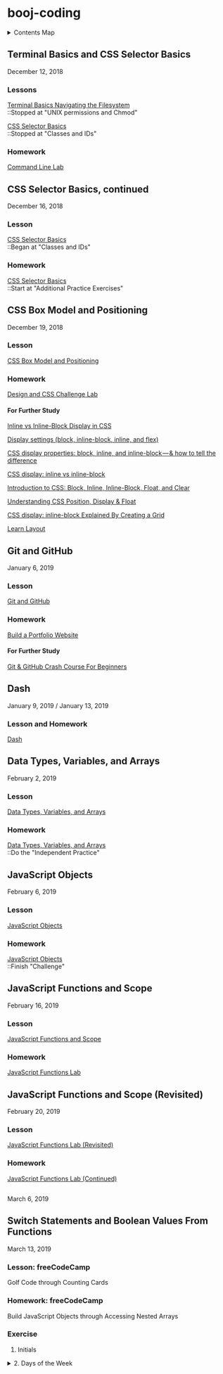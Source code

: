 # booj-coding

<details>
  <summary>Contents Map</summary>
  <ol>
    <li><a href="#terminal-basics-and-css-selector-basics">Terminal Basics and CSS Selector Basics</a></li>    
    <li><a href="#css-selector-basics-continued">CSS Selector Basics, continued</a></li>
    <li><a href="#css-box-model-and-positioning">CSS Box Model and Positioning</a></li>
    <li><a href="#git-and-github">Git and GitHub</a></li>
    <li><a href="#dash-part-1">Dash: Part 1</a></li>
    <li><a href="#data-types-variables-and-arrays">Data Types, Variables, and Arrays</a></li>
    <li><a href="#javascript-objects">JavaScript Objects</a></li>
    <li><a href="#javascript-functions-and-scope">JavaScript Functions and Scope</a></li>
    <li><a href="#javascript-functions-and-scope-revisited">JavaScript Functions and Scope (Revisited)</a></li>
    <li><a href="#dom-manipulation-and-events">DOM Manipulation and Events</a></li>
  </ol>
</details>



## Terminal Basics and CSS Selector Basics
December 12, 2018

### Lessons
[Terminal Basics Navigating the Filesystem](https://github.com/micahwierenga/terminal-basics-navigating-the-filesystem/)<br>
::Stopped at "UNIX permissions and Chmod"

[CSS Selector Basics](https://github.com/micahwierenga/css-selector-basics/)<br>
::Stopped at "Classes and IDs"

### Homework
[Command Line Lab](https://github.com/micahwierenga/command-line-lab/)


## CSS Selector Basics, continued
December 16, 2018

### Lesson
[CSS Selector Basics](https://github.com/micahwierenga/css-selector-basics/)<br>
::Began at "Classes and IDs"

### Homework
[CSS Selector Basics](https://github.com/micahwierenga/css-selector-basics/)<br>
::Start at "Additional Practice Exercises"


## CSS Box Model and Positioning
December 19, 2018

### Lesson
[CSS Box Model and Positioning](https://github.com/micahwierenga/css-box-model-and-positioning/)

### Homework
[Design and CSS Challenge Lab](https://github.com/micahwierenga/design-and-css-challenge-lab/)

#### For Further Study
[Inline vs Inline-Block Display in CSS](https://alligator.io/css/display-inline-vs-inline-block/)

[Display settings (block, inline-block, inline, and flex)](https://www.youtube.com/watch?v=02EDOT5xYQk)

[CSS display properties: block, inline, and inline-block — & how to tell the difference](https://medium.com/@DaphneWatson/css-display-properties-block-inline-and-inline-block-how-to-tell-the-difference-7d3a1e6e3051)

[CSS display: inline vs inline-block](https://stackoverflow.com/questions/9189810/css-display-inline-vs-inline-block)

[Introduction to CSS: Block, Inline, Inline-Block, Float, and Clear](https://www.youtube.com/watch?v=kYQomYe9ejU)

[Understanding CSS Position, Display & Float](https://medium.com/@mautayro/understanding-css-position-display-float-87f9727334b2)

[CSS display: inline-block Explained By Creating a Grid](https://www.youtube.com/watch?v=I3zAKyLRciU)

[Learn Layout](http://learnlayout.com/)


## Git and GitHub
January 6, 2019

### Lesson
[Git and GitHub](https://github.com/micahwierenga/git-and-github/)

### Homework
[Build a Portfolio Website](https://github.com/micahwierenga/build-a-website)

#### For Further Study

[Git & GitHub Crash Course For Beginners](https://www.youtube.com/watch?v=SWYqp7iY_Tc&t=1632s)


## Dash
January 9, 2019 / January 13, 2019

### Lesson and Homework
[Dash](https://dash.generalassemb.ly/)


## Data Types, Variables, and Arrays
February 2, 2019

### Lesson
[Data Types, Variables, and Arrays](https://github.com/micahwierenga/js-data-types/)

### Homework
[Data Types, Variables, and Arrays](https://github.com/micahwierenga/js-data-types/)<br>
::Do the "Independent Practice"


## JavaScript Objects
February 6, 2019

### Lesson
[JavaScript Objects](https://github.com/micahwierenga/js-objects)

### Homework
[JavaScript Objects](https://github.com/micahwierenga/js-objects)<br>
::Finish "Challenge"


## JavaScript Functions and Scope
February 16, 2019

### Lesson
[JavaScript Functions and Scope](https://github.com/micahwierenga/js-functions-and-scope)

### Homework
[JavaScript Functions Lab](https://github.com/micahwierenga/js-functions-lab)


## JavaScript Functions and Scope (Revisited)
February 20, 2019

### Lesson
[JavaScript Functions Lab (Revisited)](https://github.com/micahwierenga/js-functions-lab)

### Homework
[JavaScript Functions Lab (Continued)](https://github.com/micahwierenga/js-functions-lab)


## 
March 6, 2019


## Switch Statements and Boolean Values From Functions
March 13, 2019

### Lesson: freeCodeCamp
Golf Code through Counting Cards

### Homework: freeCodeCamp
Build JavaScript Objects through Accessing Nested Arrays

### Exercise
1. Initials



<details>
  <summary>2. Days of the Week</summary>
```
1. Create a function that takes one number as a parameter (if you want help naming the function or the parameter, let me know).
2. Use a switch statement to return the day of the week based on the parameter. Here is how the numbers should map to the days of the week:

  1 returns "Sunday"
  2 returns "Monday"
  3 returns "Tuesday"
  4 returns "Wednesday"
  5 returns "Thursday"
  6 returns "Friday"
  7 returns "Saturday"
  Otherwise returns "Wrong, please enter a number between 1 and 7"
```
</details>

## DOM Manipulation and Events
TBD

### Lesson
[DOM Manipulation and Events](https://github.com/micahwierenga/dom-manipulation-and-events)

### Homework
[Fellowship of the Ring DOM Manipulation](https://github.com/micahwierenga/dom-manipulation-lotr-lab)


